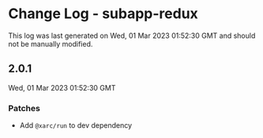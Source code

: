 # Change Log - subapp-redux

This log was last generated on Wed, 01 Mar 2023 01:52:30 GMT and should not be manually modified.

## 2.0.1
Wed, 01 Mar 2023 01:52:30 GMT

### Patches

- Add `@xarc/run` to dev dependency

